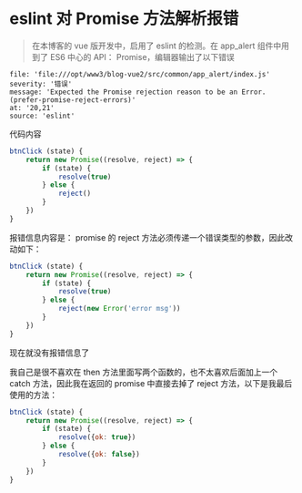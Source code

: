 # eslint 对 Promise 方法解析报错

> 在本博客的 vue 版开发中，启用了 eslint 的检测。在 app_alert 组件中用到了 ES6 中心的 API： Promise，编辑器输出了以下错误

```
file: 'file:///opt/www3/blog-vue2/src/common/app_alert/index.js'
severity: '错误'
message: 'Expected the Promise rejection reason to be an Error. (prefer-promise-reject-errors)'
at: '20,21'
source: 'eslint'
```

代码内容

```js
btnClick (state) {
    return new Promise((resolve, reject) => {
        if (state) {
            resolve(true)
        } else {
            reject()
        }
    })
}
```

报错信息内容是： promise 的 reject 方法必须传递一个错误类型的参数，因此改动如下：

```js
btnClick (state) {
    return new Promise((resolve, reject) => {
        if (state) {
            resolve(true)
        } else {
            reject(new Error('error msg'))
        }
    })
}
```

现在就没有报错信息了

我自己是很不喜欢在 then 方法里面写两个函数的，也不太喜欢后面加上一个 catch 方法，因此我在返回的 promise 中直接去掉了 reject 方法，以下是我最后使用的方法：

```js
btnClick (state) {
    return new Promise((resolve, reject) => {
        if (state) {
            resolve({ok: true})
        } else {
            resolve({ok: false})
        }
    })
}
```
